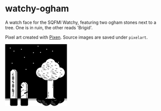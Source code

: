 watchy-ogham
============

A watch face for the SQFMI Watchy, featuring two ogham stones next to a tree.
One is in ruin, the other reads 'Brigid'.

Pixel art created with [Pixen](https://pixenapp.com/). Source images are saved
under `pixelart`.

![screenshot](/screenshot.png?raw=true)
